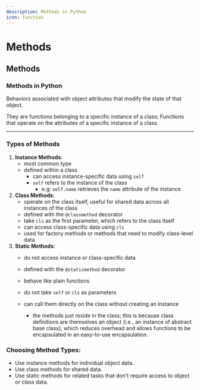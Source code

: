 ```yaml
---
description: Methods in Python
icon: function
---
```


# Methods

## Methods

### Methods in Python

Behaviors associated with object attributes that modify the state of that object.

They are functions belonging to a specific instance of a class; Functions that operate on the attributes of a specific instance of a class.

***

### Types of Methods

1. **Instance Methods**:
   * most common type
   * defined within a class
     * can access instance-specific data using `self`&#x20;
     * `self` refers to the instance of the class&#x20;
       * e.g: `self.name` retrieves the `name` attribute of the instance
2. **Class Methods**:
   * operate on the class itself, useful for shared data across all instances of the class
   * defined with the `@classmethod` decorator
   * take `cls` as the first parameter, which refers to the class itself
   * can access class-specific data using `cls`
   * used for factory methods or methods that need to modify class-level data
3. **Static Methods**:
   * do not access instance or class-specific data
   * defined with the `@staticmethod` decorator
   * behave like plain functions
   * do not take `self` or `cls` as parameters
   *   can call them directly on the class without creating an instance

       * the methods just reside in the class; this is because class definitions are themselves an object (i.e., an instance of abstract base class), which reduces overhead and allows functions to be encapsulated in an easy-to-use encapsulation.



### Choosing Method Types:

* Use instance methods for individual object data.
* Use class methods for shared data.
* Use static methods for related tasks that don't require access to object or class data.

